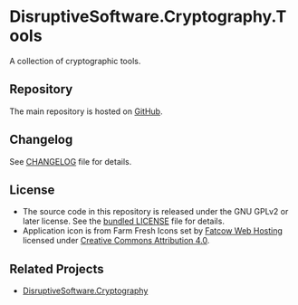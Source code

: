 # DisruptiveSoftware.Cryptography.Tools

A collection of cryptographic tools.

## Repository

The main repository is hosted on [GitHub](https://github.com/cristianst85/DisruptiveSoftware.Cryptography.Tools).

## Changelog

See [CHANGELOG](https://github.com/cristianst85/DisruptiveSoftware.Cryptography.Tools/blob/master/CHANGELOG.md) file for details.

## License

* The source code in this repository is released under the GNU GPLv2 or later license. See the [bundled LICENSE](https://github.com/cristianst85/DisruptiveSoftware.Cryptography.Tools/blob/master/LICENSE) file for details.
* Application icon is from Farm Fresh Icons set by [Fatcow Web Hosting](https://www.fatcow.com/free-icons) licensed under [Creative Commons Attribution 4.0](https://creativecommons.org/licenses/by/4.0/).

## Related Projects
 
* [DisruptiveSoftware.Cryptography](https://github.com/cristianst85/DisruptiveSoftware.Cryptography)
